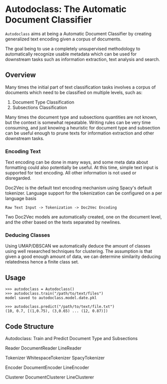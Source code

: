 # Autodoclass: The Automatic Document Classifier

`Autodoclass` aims at being a Automatic Document Classifier by creating
generalized text encoding given a corpus of documents.

The goal being to use a completely unsupervised methodology to automatically
recognize usable metadata which can be used for downstream tasks such as
information extraction, text analysis and search.

## Overview

Many times the initial part of text classification tasks involves a corpus of
documents which need to be classified on multiple levels, such as:

1. Document Type Classification
2. Subsections Classification

Many times the document type and subsections quantities are not known, but the
context is somewhat repeatable. Writing rules can be very time consuming, and
just knowing a heuristic for document type and subsection can be useful enough
to prune texts for information extraction and other downstream tasks.

### Encoding Text

Text encoding can be done in many ways, and some meta data about formatting
could also potentially be useful. At this time, simple text input is supported
for text encoding. All other information is not used or disregarded.

Doc2Vec is the default text encoding mechanism using Spacy's default tokenizer.
Language support for the tokenization can be configured on a per language basis

    Raw Text Input -> Tokenization -> Doc2Vec Encoding

Two Doc2Vec models are automatically created, one on the document level, and
the other based on the texts separated by newlines.

### Deducing Classes

Using UMAP/DBSCAN we automatically deduce the amount of classes using well
researched techniques for clustering. The assumption is that given a good
enough amount of data, we can determine similarity deducing relatedness hence
a finite class set.

## Usage

```
>>> autodoclass = Autodoclass()
>>> autodoclass.train("/path/to/text/files")
model saved to autodoclass.model.date.pkl

>>> autodoclass.predict("/path/to/text/file.txt")
(10, 0.7, [(1,0.75), (3,0.65) ... (12, 0.87)])
```

## Code Structure

Autodoclass: Train and Predict Document Type and Subsections

Reader
  DocumentReader
  LineReader

Tokenizer
  WhitespaceTokenizer
  SpacyTokenizer

Encoder
  DocumentEncoder
  LineEncoder

Clusterer
  DocumentClusterer
  LineClusterer
